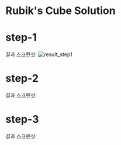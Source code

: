 # Rubik's Cube Solution

# step-1
결과 스크린샷:
![result_step1](./images/result_step1.png)

# step-2
결과 스크린샷:

# step-3
결과 스크린샷:
